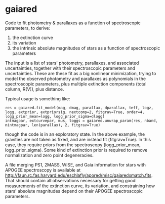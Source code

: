 gaiared
=======

Code to fit photometry & parallaxes as a function of spectroscopic parameters, to derive:
1. the extinction curve
2. its variation
3. the intrinsic absolute magnitudes of stars as a function of spectroscopic parameters

The input is a list of stars' photometry, parallaxes, and associated uncertainties, together with their spectroscopic parameters and uncertainties.  These are these fit as a big nonlinear minimization, trying to model the observed photometry and parallaxes as polynomials in the spectroscopic parameters, plus multiple extinction components (total column, R(V)), plus distance.

Typical usage is something like:
```
res = gaiared.fit_model(mag, dmag, parallax, dparallax, teff, logz, logg, extprior, extpriorsig, nextcomp=2, fitgrav=True, order=4, logg_prior_mean=logg, logg_prior_sigma=dlogg)
intmagpar, extcurvepar, mus, loggs = gaiared.unwrap_param(res, nband, nintmagpar, len(parallax), 2, fitgrav=True)
``` 
though the code is in an exploratory state.  In the above example, the gravities are not taken as fixed, and are instead fit (fitgrav=True).  In this case, they require priors from the spectroscopy (logg_prior_mean, logg_prior_sigma).  Some kind of extinction prior is required to remove normalization and zero point degeneracies.

A file merging PS1, 2MASS, WISE, and Gaia information for stars with APOGEE spectroscopy is available at <http://faun.rc.fas.harvard.edu/eschlafly/apored/misc/gaiaredxmatch.fits>.  That should contain all observations necessary for getting good measurements of the extinction curve, its variation, and constraining how stars' absolute magnitudes depend on their APOGEE spectroscopic parameters.


